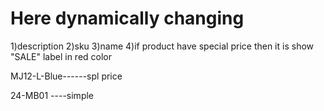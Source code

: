 Here dynamically changing
==========================

1)description
2)sku
3)name
4)if product have special price then it is show "SALE" label in red color






MJ12-L-Blue------spl price

24-MB01 ----simple 

